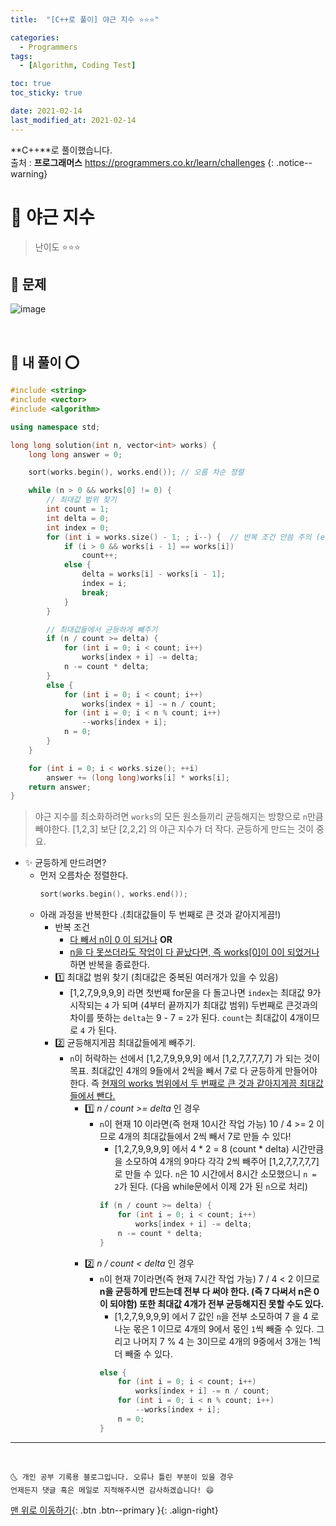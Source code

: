 ```yaml
---
title:  "[C++로 풀이] 야근 지수 ⭐⭐⭐" 

categories:
  - Programmers
tags:
  - [Algorithm, Coding Test]

toc: true
toc_sticky: true

date: 2021-02-14
last_modified_at: 2021-02-14
---
```

**C++**로 풀이했습니다.  
출처 : **프로그래머스** <https://programmers.co.kr/learn/challenges>
{: .notice--warning}

# 📌 야근 지수

> 난이도 ⭐⭐⭐

## 🚀 문제

![image](https://user-images.githubusercontent.com/42318591/107867741-82132100-6ec0-11eb-86f4-f1a46688c044.png)

<br>

## 🚀 내 풀이 ⭕

```cpp
#include <string>
#include <vector>
#include <algorithm>

using namespace std;

long long solution(int n, vector<int> works) {
    long long answer = 0;

    sort(works.begin(), works.end()); // 오름 차순 정렬

    while (n > 0 && works[0] != 0) {
        // 최대값 범위 찾기
        int count = 1;
        int delta = 0;
        int index = 0;
        for (int i = works.size() - 1; ; i--) {  // 반복 조건 안씀 주의 (else 에 해당할때만 break)
            if (i > 0 && works[i - 1] == works[i])
                count++;
            else { 
                delta = works[i] - works[i - 1];
                index = i;
                break;
            }
        }

        // 최대값들에서 균등하게 빼주기
        if (n / count >= delta) {
            for (int i = 0; i < count; i++)
                works[index + i] -= delta;
            n -= count * delta;
        }
        else {
            for (int i = 0; i < count; i++)
                works[index + i] -= n / count;
            for (int i = 0; i < n % count; i++)
                --works[index + i];
            n = 0;
        }
    }

    for (int i = 0; i < works.size(); ++i)
        answer += (long long)works[i] * works[i];
    return answer;
}
```


> 야근 지수를 최소화하려면 `works`의 모든 원소들끼리 균등해지는 방향으로 `n`만큼 빼야한다. [1,2,3] 보단 [2,2,2] 의 야근 지수가 더 작다. 균등하게 만드는 것이 중요.

- ✨ 균등하게 만드려면?
  - 먼저 오름차순 정렬한다.
    ```cpp
    sort(works.begin(), works.end());
    ```
  - 아래 과정을 반복한다 .(최대값들이 두 번째로 큰 것과 같아지게끔!)
    - 반복 조건
      - <u>다 빼서 n이 0 이 되거나</u> **OR** 
      - <u>n을 다 못쓰더라도 작업이 다 끝났다면, 즉 works[0]이 0이 되었거나</u> 하면 반복을 종료한다. 
    - 1️⃣ 최대값 범위 찾기 (최대값은 중복된 여러개가 있을 수 있음)
      - [1,2,7,9,9,9,9] 라면 첫번째 for문을 다 돌고나면 `index`는 최대값 9가 시작되는 `4` 가 되며 (4부터 끝까지가 최대값 범위) 두번째로 큰것과의 차이를 뜻하는 `delta`는 9 - 7 = `2`가 된다. `count`는 최대값이 4개이므로 `4` 가 된다.
    - 2️⃣ 균등해지게끔 최대값들에게 빼주기.
      - `n`이 허락하는 선에서 [1,2,7,9,9,9,9] 에서 [1,2,7,7,7,7,7] 가 되는 것이 목표. 최대값인 4개의 9들에서 2씩을 빼서 7로 다 균등하게 만들어야 한다. 즉 <u>현재의 works 범위에서 두 번째로 큰 것과 같아지게끔 최대값들에서 뺀다.</u>
        - 1️⃣ *n / count >= delta* 인 경우 
          - `n`이 현재 10 이라면(즉 현재 10시간 작업 가능) 10 / 4 >= 2 이므로 4개의 최대값들에서 2씩 빼서 7로 만들 수 있다! 
            - [1,2,7,9,9,9,9] 에서 4 * 2 = 8 (count * delta) 시간만큼을 소모하여 4개의 9마다 각각 2씩 빼주어 [1,2,7,7,7,7,7] 로 만들 수 있다. `n`은 10 시간에서 8시간 소모했으니 `n = 2`가 된다. (다음 while문에서 이제 2가 된 `n`으로 처리)
            ```cpp
            if (n / count >= delta) {
                for (int i = 0; i < count; i++)
                    works[index + i] -= delta;
                n -= count * delta;
            }
            ```
        - 2️⃣ *n / count < delta* 인 경우 
          - `n`이 현재 7이라면(즉 현재 7시간 작업 가능) 7 / 4 < 2 이므로 **n을 균등하게 만드는데 전부 다 써야 한다. (즉 7 다써서 n은 0이 되야함) 또한 최대값 4개가 전부 균등해지진 못할 수도 있다.**
            - [1,2,7,9,9,9,9] 에서 7 값인 `n`을 전부 소모하여 7 을 4 로 나눈 몫은 1 이므로 4개의 9에서 몫인 `1`씩 빼줄 수 있다. 그리고 나머지 7 % 4 는 3이므로 4개의 9중에서 3개는 1씩 더 빼줄 수 있다. 
            ```cpp
            else {
                for (int i = 0; i < count; i++)
                    works[index + i] -= n / count;
                for (int i = 0; i < n % count; i++)
                    --works[index + i];
                n = 0;
            }
            ```


***
<br>

    🌜 개인 공부 기록용 블로그입니다. 오류나 틀린 부분이 있을 경우 
    언제든지 댓글 혹은 메일로 지적해주시면 감사하겠습니다! 😄

[맨 위로 이동하기](#){: .btn .btn--primary }{: .align-right}